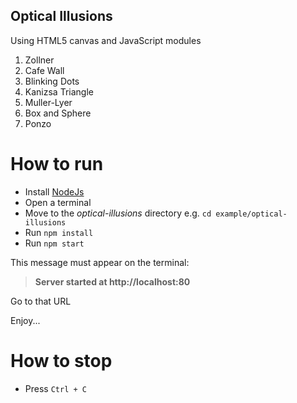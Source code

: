 ## Optical Illusions
Using HTML5 canvas and JavaScript modules

1. Zollner
2. Cafe Wall
3. Blinking Dots
4. Kanizsa Triangle
5. Muller-Lyer
6. Box and Sphere
6. Ponzo

# How to run 
- Install [NodeJs](https://nodejs.org/en/) 
- Open a terminal
- Move to the _optical-illusions_ directory e.g. `cd example/optical-illusions`
- Run `npm install`
- Run `npm start`

This message must appear on the terminal: 
> **Server started at http://localhost:80**

Go to that URL

Enjoy...

# How to stop
- Press `Ctrl + C`
